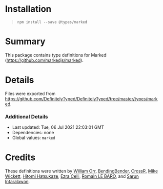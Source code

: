 # Installation
> `npm install --save @types/marked`

# Summary
This package contains type definitions for Marked (https://github.com/markedjs/marked).

# Details
Files were exported from https://github.com/DefinitelyTyped/DefinitelyTyped/tree/master/types/marked.

### Additional Details
 * Last updated: Tue, 06 Jul 2021 22:03:01 GMT
 * Dependencies: none
 * Global values: `marked`

# Credits
These definitions were written by [William Orr](https://github.com/worr), [BendingBender](https://github.com/BendingBender), [CrossR](https://github.com/CrossR), [Mike Wickett](https://github.com/mwickett), [Hitomi Hatsukaze](https://github.com/htkzhtm), [Ezra Celli](https://github.com/ezracelli), [Romain LE BARO](https://github.com/scandinave), and [Sarun Intaralawan](https://github.com/sarunint).
